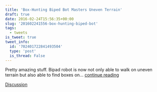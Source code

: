 ```yaml
---
title: 'Box-Hunting Biped Bot Masters Uneven Terrain'
draft: true
date: 2016-02-24T15:56:35+00:00
slug: '201602241556-box-hunting-biped-bot'
tags:
  - tweets
is_tweet: true
tweet_info:
  id: '702401722841493504'
  type: 'post'
  is_thread: False
---
```




Pretty amazing stuff. Bipad robot is now not only able to walk on uneven terrain but also able to find boxes on... [continue reading](urls[0])

[Discussion](https://x.com/sytelus/status/702401722841493504)
